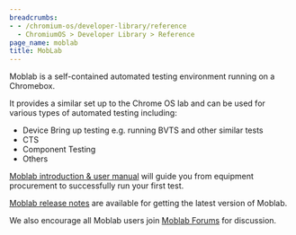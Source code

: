 ```yaml
---
breadcrumbs:
- - /chromium-os/developer-library/reference
  - ChromiumOS > Developer Library > Reference
page_name: moblab
title: MobLab
---
```


Moblab is a self-contained automated testing environment running on a Chromebox.

It provides a similar set up to the Chrome OS lab and can be used for various
types of automated testing including:

*   Device Bring up testing e.g. running BVTS and other similar tests
*   CTS
*   Component Testing
*   Others

[Moblab introduction & user
manual](https://docs.google.com/document/d/e/2PACX-1vQKDTDTQFKjNxJatFkFUSjCPdVzgry9vkLLvxL8vwqasrKMP2KReEMZ3iva9GX8EzQYo-kANnzPlFG_/pub)
will guide you from equipment procurement to successfully run your first test.

[Moblab release notes](/chromium-os/testing/moblab/releasenotes) are available
for getting the latest version of Moblab.

We also encourage all Moblab users join [Moblab
Forums](https://groups.google.com/u/2/a/chromium.org/g/moblab-discuss) for
discussion.
